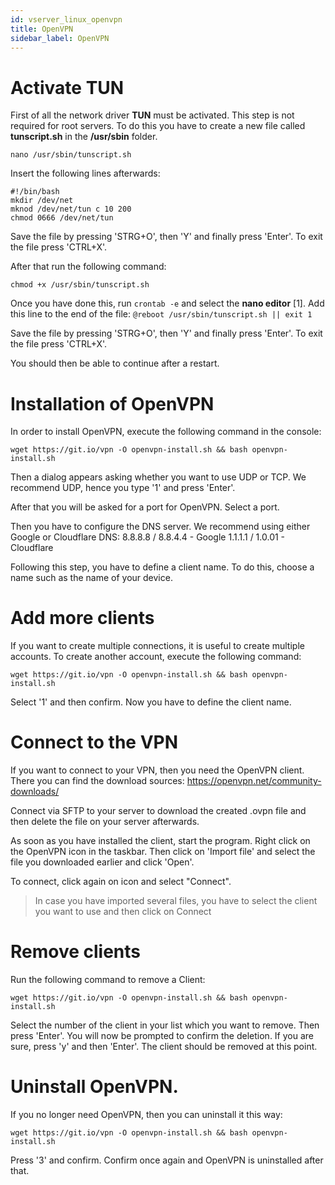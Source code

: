```yaml
---
id: vserver_linux_openvpn
title: OpenVPN
sidebar_label: OpenVPN
---
```


# Activate TUN
First of all the network driver **TUN** must be activated. This step is not required for root servers.
To do this you have to create a new file called **tunscript.sh** in the **/usr/sbin** folder. 
```
nano /usr/sbin/tunscript.sh 
```

Insert the following lines afterwards:
```
#!/bin/bash
mkdir /dev/net
mknod /dev/net/tun c 10 200
chmod 0666 /dev/net/tun
```

Save the file by pressing 'STRG+O', then 'Y' and finally press 'Enter'. To exit the file press 'CTRL+X'.

After that run the following command: 
```
chmod +x /usr/sbin/tunscript.sh
```

Once you have done this, run ``crontab -e`` and select the **nano editor** [1]. Add this line to the end of the file:
``` @reboot /usr/sbin/tunscript.sh || exit 1 ```

Save the file by pressing 'STRG+O', then 'Y' and finally press 'Enter'. To exit the file press 'CTRL+X'.

You should then be able to continue after a restart.

# Installation of OpenVPN
In order to install OpenVPN, execute the following command in the console: 
```
wget https://git.io/vpn -O openvpn-install.sh && bash openvpn-install.sh
```

Then a dialog appears asking whether you want to use UDP or TCP. We recommend UDP, hence you type '1' and press 'Enter'.

After that you will be asked for a port for OpenVPN. Select a port. 

Then you have to configure the DNS server. We recommend using either Google or Cloudflare DNS:
8.8.8.8 / 8.8.4.4 - Google
1.1.1.1 / 1.0.01 - Cloudflare

Following this step, you have to define a client name. To do this, choose a name such as the name of your device.

# Add more clients
If you want to create multiple connections, it is useful to create multiple accounts. To create another account, execute the following command: 
```
wget https://git.io/vpn -O openvpn-install.sh && bash openvpn-install.sh
```

Select '1' and then confirm. Now you have to define the client name. 

# Connect to the VPN
If you want to connect to your VPN, then you need the OpenVPN client. There you can find the download sources: https://openvpn.net/community-downloads/

Connect via SFTP to your server to download the created .ovpn file and then delete the file on your server afterwards.

As soon as you have installed the client, start the program. Right click on the OpenVPN icon in the taskbar. Then click on 'Import file' and select the file you downloaded earlier and click 'Open'.

To connect, click again on icon and select "Connect".

> In case you have imported several files, you have to select the client you want to use and then click on Connect

# Remove clients
Run the following command to remove a Client:
```
wget https://git.io/vpn -O openvpn-install.sh && bash openvpn-install.sh
```

Select the number of the client in your list which you want to remove. Then press 'Enter'. You will now be prompted to confirm the deletion. If you are sure, press 'y' and then 'Enter'.
The client should be removed at this point. 

# Uninstall OpenVPN. 
If you no longer need OpenVPN, then you can uninstall it this way:
```
wget https://git.io/vpn -O openvpn-install.sh && bash openvpn-install.sh
```
Press '3' and confirm. Confirm once again and OpenVPN is uninstalled after that.

